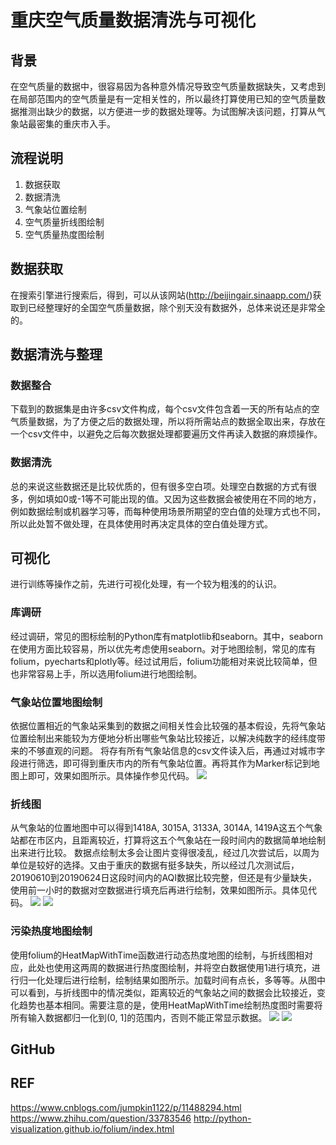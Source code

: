 # 重庆空气质量数据清洗与可视化
## 背景
在空气质量的数据中，很容易因为各种意外情况导致空气质量数据缺失，又考虑到在局部范围内的空气质量是有一定相关性的，所以最终打算使用已知的空气质量数据推测出缺少的数据，以方便进一步的数据处理等。为试图解决该问题，打算从气象站最密集的重庆市入手。
## 流程说明
1. 数据获取
2. 数据清洗
3. 气象站位置绘制
4. 空气质量折线图绘制
5. 空气质量热度图绘制
## 数据获取
在搜索引擎进行搜索后，得到，可以从该网站(http://beijingair.sinaapp.com/)获取到已经整理好的全国空气质量数据，除个别天没有数据外，总体来说还是非常全的。
## 数据清洗与整理
### 数据整合
下载到的数据集是由许多csv文件构成，每个csv文件包含着一天的所有站点的空气质量数据，为了方便之后的数据处理，所以将所需站点的数据全取出来，存放在一个csv文件中，以避免之后每次数据处理都要遍历文件再读入数据的麻烦操作。
### 数据清洗
总的来说这些数据还是比较优质的，但有很多空白项。处理空白数据的方式有很多，例如填如0或-1等不可能出现的值。又因为这些数据会被使用在不同的地方，例如数据绘制或机器学习等，而每种使用场景所期望的空白值的处理方式也不同，所以此处暂不做处理，在具体使用时再决定具体的空白值处理方式。
## 可视化
进行训练等操作之前，先进行可视化处理，有一个较为粗浅的的认识。
### 库调研
经过调研，常见的图标绘制的Python库有matplotlib和seaborn。其中，seaborn在使用方面比较容易，所以优先考虑使用seaborn。对于地图绘制，常见的库有folium，pyecharts和plotly等。经过试用后，folium功能相对来说比较简单，但也非常容易上手，所以选用folium进行地图绘制。
### 气象站位置地图绘制
依据位置相近的气象站采集到的数据之间相关性会比较强的基本假设，先将气象站位置绘制出来能较为方便地分析出哪些气象站比较接近，以解决纯数字的经纬度带来的不够直观的问题。
将存有所有气象站信息的csv文件读入后，再通过对城市字段进行筛选，即可得到重庆市内的所有气象站位置。再将其作为Marker标记到地图上即可，效果如图所示。具体操作参见代码。
![](./img/site.png)
### 折线图
从气象站的位置地图中可以得到1418A, 3015A, 3133A, 3014A, 1419A这五个气象站都在市区内，且距离较近，打算将这五个气象站在一段时间内的数据简单地绘制出来进行比较。
数据点绘制太多会让图片变得很凌乱，经过几次尝试后，以周为单位是较好的选择。又由于重庆的数据有挺多缺失，所以经过几次测试后，20190610到20190624日这段时间内的AQI数据比较完整，但还是有少量缺失，使用前一小时的数据对空数据进行填充后再进行绘制，效果如图所示。具体见代码。
![](./img/chongqing_aqi_20190610.png)
![](./img/chongqing_aqi_20190617.png)
### 污染热度地图绘制
使用folium的HeatMapWithTime函数进行动态热度地图的绘制，与折线图相对应，此处也使用这两周的数据进行热度图绘制，并将空白数据使用1进行填充，进行归一化处理后进行绘制，绘制结果如图所示。加载时间有点长，多等等。从图中可以看到，与折线图中的情况类似，距离较近的气象站之间的数据会比较接近，变化趋势也基本相同。需要注意的是，使用HeatMapWithTime绘制热度图时需要将所有输入数据都归一化到(0, 1]的范围内，否则不能正常显示数据。
![](./img/chongqing_aqi_20190610_heat.png)
![](./img/chongqing_aqi_20190617_heat.png)
## GitHub

## REF
https://www.cnblogs.com/jumpkin1122/p/11488294.html
https://www.zhihu.com/question/33783546
http://python-visualization.github.io/folium/index.html